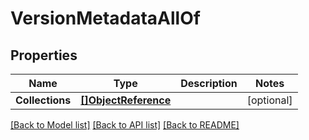 # VersionMetadataAllOf

## Properties

Name | Type | Description | Notes
------------ | ------------- | ------------- | -------------
**Collections** | [**[]ObjectReference**](ObjectReference.md) |  | [optional] 

[[Back to Model list]](../README.md#documentation-for-models) [[Back to API list]](../README.md#documentation-for-api-endpoints) [[Back to README]](../README.md)


